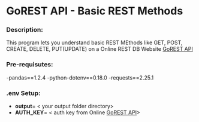 # GoREST API - Basic REST Methods

### Description:
This program lets you understand basic REST MEthods like GET, POST, CREATE, DELETE, PUT(UPDATE) on a Online REST DB Website [GoREST API](https://gorest.co.in/)

### Pre-requisutes:
-pandas\==1.2.4
-python-dotenv\==0.18.0
-requests==2.25.1

### .env Setup:
- **output**= < your output folder directory>
- **AUTH_KEY**= < auth key from Online [GoREST API](https://gorest.co.in/)>